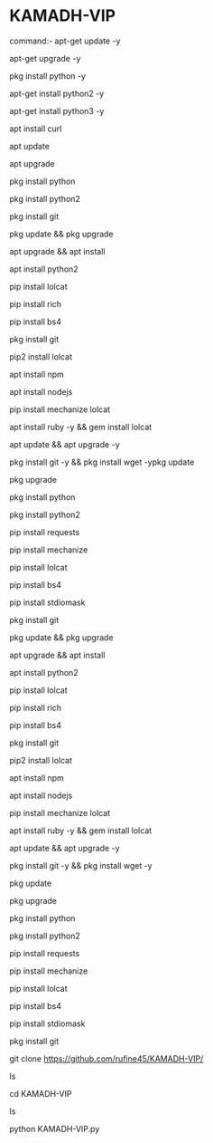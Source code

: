 # KAMADH-VIP

command:-
apt-get update -y 

apt-get upgrade -y 

pkg install python -y 

apt-get install python2 -y 

apt-get install python3 -y 

apt install curl 

apt update

apt upgrade

pkg install python

pkg install python2

pkg install git

pkg update && pkg upgrade

apt upgrade && apt install

apt  install python2

pip install lolcat

pip install rich

pip install bs4

pkg install git

pip2 install lolcat

apt install npm

apt install nodejs

pip install mechanize lolcat

apt install ruby -y && gem install lolcat

apt update && apt upgrade -y

pkg install git -y && pkg install wget -ypkg update

pkg upgrade

pkg install python

pkg install python2

pip install requests

pip install mechanize

pip install lolcat

pip install bs4

pip install stdiomask

pkg install git

pkg update && pkg upgrade

apt upgrade && apt install

apt  install python2

pip install lolcat

pip install rich

pip install bs4

pkg install git

pip2 install lolcat

apt install npm

apt install nodejs

pip install mechanize lolcat

apt install ruby -y && gem install lolcat

apt update && apt upgrade -y

pkg install git -y && pkg install wget -y

pkg update

pkg upgrade

pkg install python

pkg install python2

pip install requests

pip install mechanize

pip install lolcat

pip install bs4

pip install stdiomask

pkg install git

git clone https://github.com/rufine45/KAMADH-VIP/

ls

cd KAMADH-VIP

ls

python KAMADH-VIP.py
